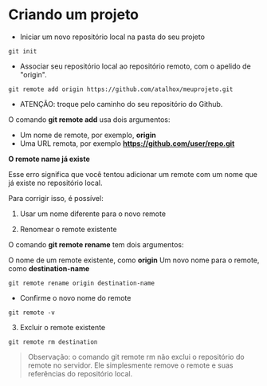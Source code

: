 # Criando um projeto

- Iniciar um novo repositório local na pasta do seu projeto

`git init`
   
- Associar seu repositório local ao repositório remoto, com o apelido de "origin".

`git remote add origin https://github.com/atalhox/meuprojeto.git`

* ATENÇÃO: troque pelo caminho do seu repositório do Github.

O comando **git remote add** usa dois argumentos:

* Um nome de remote, por exemplo, **origin**
* Uma URL remota, por exemplo **https://github.com/user/repo.git**

**O remote name já existe**

Esse erro significa que você tentou adicionar um remote com um nome que já existe no repositório local.

Para corrigir isso, é possível:

1. Usar um nome diferente para o novo remote

2. Renomear o remote existente 

O comando **git remote rename** tem dois argumentos:

O nome de um remote existente, como **origin**
Um novo nome para o remote, como **destination-name**

`git remote rename origin destination-name`

- Confirme o novo nome do remote

`git remote -v`

3. Excluir o remote existente

`git remote rm destination`

> Observação: o comando git remote rm não exclui o repositório do remote no servidor. Ele simplesmente remove o remote e suas referências do repositório local.

